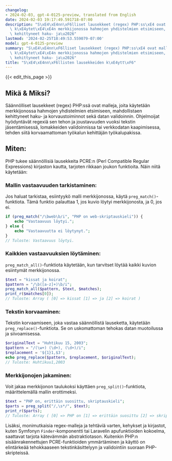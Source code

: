 ```yaml
---
changelog:
- 2024-02-03, gpt-4-0125-preview, translated from English
date: 2024-02-03 19:17:49.591718-07:00
description: "S\xE4\xE4nn\xF6lliset lausekkeet (regex) PHP:ss\xE4 ovat malleja, joita\
  \ k\xE4ytet\xE4\xE4n merkkijonossa hahmojen yhdistelmien etsimiseen, mahdollistaen\
  \ kehittyneet haku- ja\u2026"
lastmod: '2024-02-25T18:49:53.559079-07:00'
model: gpt-4-0125-preview
summary: "S\xE4\xE4nn\xF6lliset lausekkeet (regex) PHP:ss\xE4 ovat malleja, joita\
  \ k\xE4ytet\xE4\xE4n merkkijonossa hahmojen yhdistelmien etsimiseen, mahdollistaen\
  \ kehittyneet haku- ja\u2026"
title: "S\xE4\xE4nn\xF6llisten lausekkeiden k\xE4ytt\xF6"
---
```


{{< edit_this_page >}}

## Mikä & Miksi?

Säännölliset lausekkeet (regex) PHP:ssä ovat malleja, joita käytetään merkkijonossa hahmojen yhdistelmien etsimiseen, mahdollistaen kehittyneet haku- ja korvaustoiminnot sekä datan validoinnin. Ohjelmoijat hyödyntävät regexiä sen tehon ja joustavuuden vuoksi tekstin jäsentämisessä, lomakkeiden validoinnissa tai verkkodatan kaapimisessa, tehden siitä korvaamattoman työkalun kehittäjän työkalupakissa.

## Miten:

PHP tukee säännöllisiä lausekkeita PCRE:n (Perl Compatible Regular Expressions) kirjaston kautta, tarjoten rikkaan joukon funktioita. Näin niitä käytetään:

### Mallin vastaavuuden tarkistaminen:

Jos haluat tarkistaa, esiintyykö malli merkkijonossa, käytä `preg_match()`-funktiota. Tämä funktio palauttaa 1, jos kuvio löytyi merkkijonosta, ja 0, jos ei.

```php
if (preg_match("/\bweb\b/i", "PHP on web-skriptauskieli")) {
    echo "Vastaavuus löytyi.";
} else {
    echo "Vastaavuutta ei löytynyt.";
}
// Tuloste: Vastaavuus löytyi.
```

### Kaikkien vastaavuuksien löytäminen:

`preg_match_all()`-funktiota käytetään, kun tarvitset löytää kaikki kuvion esiintymät merkkijonossa.

```php
$text = "kissat ja koirat";
$pattern = "/\b([a-z]+)\b/i";
preg_match_all($pattern, $text, $matches);
print_r($matches[0]);
// Tuloste: Array ( [0] => kissat [1] => ja [2] => koirat )
```

### Tekstin korvaaminen:

Tekstin korvaamiseen, joka vastaa säännöllistä lauseketta, käytetään `preg_replace()`-funktiota. Se on uskomattoman tehokas datan muotoilussa ja siivoamisessa.

```php
$originalText = "Huhtikuu 15, 2003";
$pattern = "/(\w+) (\d+), (\d+)/i";
$replacement = '${1}1,$3';
echo preg_replace($pattern, $replacement, $originalText);
// Tuloste: Huhtikuu1,2003
```

### Merkkijonojen jakaminen:

Voit jakaa merkkijonon taulukoksi käyttäen `preg_split()`-funktiota, määrittelemällä mallin erottimeksi.

```php
$text = "PHP on, erittäin suosittu, skriptauskieli";
$parts = preg_split("/,\s*/", $text);
print_r($parts);
// Tuloste: Array ( [0] => PHP on [1] => erittäin suosittu [2] => skriptauskieli )
```

Lisäksi, monimutkaisia regex-malleja ja tehtäviä varten, kehykset ja kirjastot, kuten Symfonyn `Finder`-komponentti tai Laravelin apufunktioiden kokoelma, saattavat tarjota kätevämmän abstraktiotason. Kuitenkin PHP:n sisäänrakennettujen PCRE-funktioiden ymmärtäminen ja käyttö on elintärkeää tehokkaaseen tekstinkäsittelyyn ja validointiin suoraan PHP-skripteissä.
